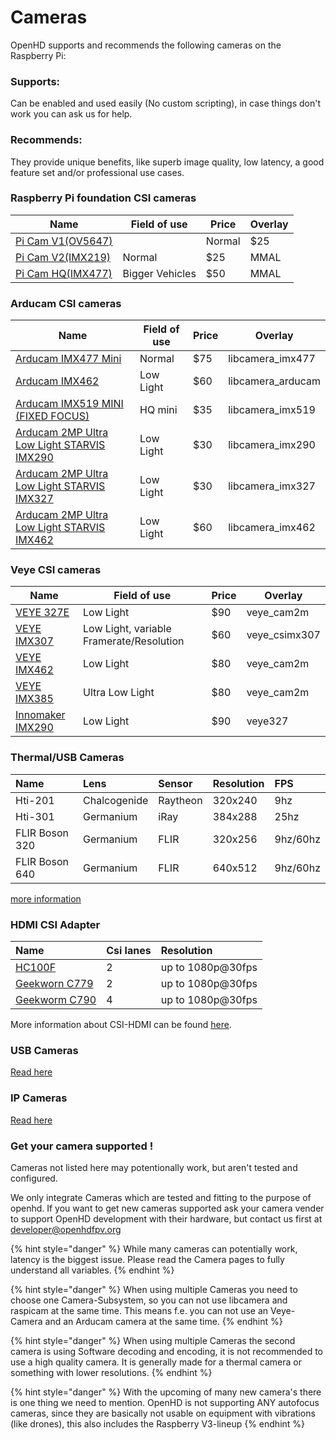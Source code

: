 # Cameras

OpenHD supports and recommends the following cameras on the Raspberry Pi:

### Supports: 
Can be enabled and used easily (No custom scripting), in case things don't work you can ask us for help.

### Recommends:
They provide unique benefits, like superb image quality, low latency, a good feature set and/or professional use cases.

### Raspberry Pi foundation CSI cameras


| Name                                                                    | Field of use    | Price | Overlay |
| ----------------------------------------------------------------------- | --------------- | ----- | ------- |         
| [Pi Cam V1(OV5647)](https://www.raspberrypi.org/documentation/hardware/camera/) |  | Normal          | $25   |   MMAL  |  
| [Pi Cam V2(IMX219)](https://www.raspberrypi.org/documentation/hardware/camera/) | Normal          | $25   |   MMAL  |  
| [Pi Cam HQ(IMX477)](https://www.raspberrypi.org/documentation/hardware/camera/) | Bigger Vehicles | $50   |   MMAL  |  


### Arducam CSI cameras

| Name                                                                                                                                                                                                                                            | Field of use    | Price |      Overlay       |
| ----------------------------------------------------------------------------------------------------------------------------------------------------------------------------------------------------------------------------------------------- | --------------- | ----- | ------------------ |
| [Arducam IMX477 Mini](https://www.arducam.com/product/arducam-12mp-imx477-mini-high-quality-camera-module-for-raspberry-pi/)                                                                                                                    | Normal          | $75   |  libcamera_imx477  |
| [Arducam IMX462](https://www.uctronics.com/arducam-for-raspberry-pi-ultra-low-light-camera-1080p-hd-wide-angle-pivariety-camera-module-based-on-1-2-7inch-2mp-starvis-sensor-imx462-compatible-with-raspberry-pi-isp-and-gstreamer-plugin.html) | Low Light       | $60   |  libcamera_arducam |
| [Arducam IMX519 MINI (FIXED FOCUS)](https://www.arducam.com/product/arducam-mini-16mp-imx519-camera-module-for-raspberry-pi-zero-b0391/)                                                                                                        | HQ mini         | $35   |  libcamera_imx519  |
| [Arducam 2MP Ultra Low Light STARVIS IMX290](https://www.uctronics.com/presale-arducam-2mp-ultra-low-light-starvis-imx290-motorized-ir-cut-camera-for-raspberry-pi.html)                                                                        | Low Light       | $30   |  libcamera_imx290  |
| [Arducam 2MP Ultra Low Light STARVIS IMX327](https://www.uctronics.com/presale-arducam-2mp-ultra-low-light-starvis-imx327-motorized-ir-cut-camera-for-raspberry-pi.html)                                                                        | Low Light       | $30   |  libcamera_imx327  |
| [Arducam 2MP Ultra Low Light STARVIS IMX462](https://www.uctronics.com/arducam-2mp-ultra-low-light-starvis-imx462-motorized-ir-cut-camera-for-raspberry-pi.html)                                                                                | Low Light       | $60   |  libcamera_imx462  |


### Veye CSI cameras

| Name                                                                          |               Field of use                | Price |    Overlay    |
| -----------------------------------------------------------------------       |              ---------------              | ----- | ------------- |
| [VEYE 327E](http://www.veye.cc/en/product/veye-mipi-327e/)                    | Low Light                                 | $90   |   veye_cam2m  |
| [VEYE IMX307](http://www.veye.cc/en/product/cs-mipi-imx307/)                  | Low Light, variable Framerate/Resolution  | $60   | veye_csimx307 |
| [VEYE IMX462](http://www.veye.cc/en/product/veye-mipi-imx462/)                | Low Light                                 | $80   |   veye_cam2m  |
| [VEYE IMX385](http://www.veye.cc/en/product/veye-mipi-imx385/)                | Ultra Low Light                           | $80   |   veye_cam2m  |
| [Innomaker IMX290](https://www.inno-maker.com/product/mipi-cam-290/)          | Low Light                                 | $90   |     veye327   |

### Thermal/USB Cameras


| Name | Lens | Sensor | Resolution | FPS |
| :--- | :--- | :--- | :--- | :--- |
| Hti-201 | Chalcogenide | Raytheon | 320x240 | 9hz | 
| Hti-301 | Germanium | iRay | 384x288 | 25hz |
| FLIR Boson 320 | Germanium | FLIR | 320x256 | 9hz/60hz | 
| FLIR Boson 640 | Germanium | FLIR | 640x512 | 9hz/60hz |

[more information](special-camera.md) 


### HDMI CSI Adapter


| Name | Csi lanes |  Resolution |
| :--- | :--- | :--- |
| [HC100F](https://www.waveshare.com/hdmi-to-csi-adapter.htm) | 2 | up to 1080p@30fps |
| [Geekworn C779](https://geekworm.com/products/raspberry-pi-hdmi-to-csi-2-adapter-board-with-15-pin-ffc-cable) | 2 | up to 1080p@30fps |
| [Geekworm C790](https://geekworm.com/products/c790?_pos=1&_sid=605794d2b&_ss=r)  | 4  | up to 1080p@30fps |

More information about CSI-HDMI can be found [here](hdmi-cameras.md).

### USB Cameras

[Read here](usb-camera.md) 

### IP Cameras

[Read here](ip-cameras.md)

### Get your camera supported !

Cameras not listed here may potentionally work, but aren't tested and configured.

We only integrate Cameras which are tested and fitting to the purpose of openhd.
If you want to get new cameras supported ask your camera vender to support OpenHD development with their hardware, 
but contact us first at developer@openhdfpv.org

{% hint style="danger" %}
While many cameras can potentially work, latency is the biggest issue. Please read the Camera pages to fully understand all variables.
{% endhint %}

{% hint style="danger" %}
When using multiple Cameras you need to choose one Camera-Subsystem, so you can not use libcamera and raspicam at the same time.
This means f.e. you can not use an Veye-Camera and an Arducam camera at the same time.
{% endhint %}

{% hint style="danger" %}
When using multiple Cameras the second camera is using Software decoding and encoding, it is not recommended to use a high quality camera. It is generally made for a thermal camera or something with lower resolutions.
{% endhint %}

{% hint style="danger" %}
With the upcoming of many new camera's there is one thing we need to mention.
OpenHD is not supporting ANY autofocus cameras, since they are basically not usable on equipment with vibrations (like drones), this also includes the Raspberry V3-lineup
{% endhint %}